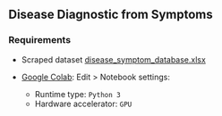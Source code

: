 ## Disease Diagnostic from Symptoms

### 

### Requirements

- Scraped dataset [disease_symptom_database.xlsx](http://people.dbmi.columbia.edu/~friedma/Projects/DiseaseSymptomKB/index.html)

- [Google Colab](): Edit > Notebook settings: 
  - Runtime type: `Python 3` 
  - Hardware accelerator: `GPU`